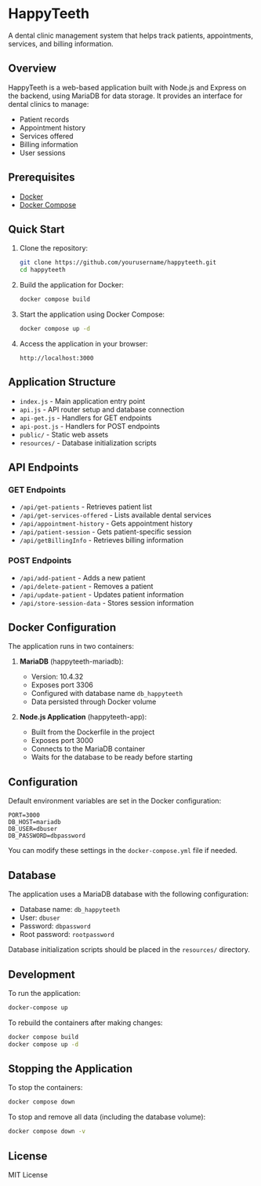 # HappyTeeth

A dental clinic management system that helps track patients, appointments, services, and billing information.

## Overview

HappyTeeth is a web-based application built with Node.js and Express on the backend, using MariaDB for data storage. It provides an interface for dental clinics to manage:

- Patient records
- Appointment history
- Services offered
- Billing information
- User sessions

## Prerequisites

- [Docker](https://www.docker.com/get-started)
- [Docker Compose](https://docs.docker.com/compose/install/)

## Quick Start

1. Clone the repository:
   ```bash
   git clone https://github.com/yourusername/happyteeth.git
   cd happyteeth
   ```
2. Build the application for Docker:
   ```bash
   docker compose build
   ```

3. Start the application using Docker Compose:
   ```bash
   docker compose up -d
   ```

4. Access the application in your browser:
   ```
   http://localhost:3000
   ```

## Application Structure

- `index.js` - Main application entry point
- `api.js` - API router setup and database connection
- `api-get.js` - Handlers for GET endpoints
- `api-post.js` - Handlers for POST endpoints
- `public/` - Static web assets
- `resources/` - Database initialization scripts

## API Endpoints

### GET Endpoints
- `/api/get-patients` - Retrieves patient list
- `/api/get-services-offered` - Lists available dental services
- `/api/appointment-history` - Gets appointment history
- `/api/patient-session` - Gets patient-specific session
- `/api/getBillingInfo` - Retrieves billing information

### POST Endpoints
- `/api/add-patient` - Adds a new patient
- `/api/delete-patient` - Removes a patient
- `/api/update-patient` - Updates patient information
- `/api/store-session-data` - Stores session information

## Docker Configuration

The application runs in two containers:

1. **MariaDB** (happyteeth-mariadb):
   - Version: 10.4.32
   - Exposes port 3306
   - Configured with database name `db_happyteeth`
   - Data persisted through Docker volume

2. **Node.js Application** (happyteeth-app):
   - Built from the Dockerfile in the project
   - Exposes port 3000
   - Connects to the MariaDB container
   - Waits for the database to be ready before starting

## Configuration

Default environment variables are set in the Docker configuration:

```
PORT=3000
DB_HOST=mariadb
DB_USER=dbuser
DB_PASSWORD=dbpassword
```

You can modify these settings in the `docker-compose.yml` file if needed.

## Database

The application uses a MariaDB database with the following configuration:

- Database name: `db_happyteeth`
- User: `dbuser`
- Password: `dbpassword`
- Root password: `rootpassword`

Database initialization scripts should be placed in the `resources/` directory.

## Development

To run the application:

```bash
docker-compose up
```

To rebuild the containers after making changes:

```bash
docker compose build
docker compose up -d
```

## Stopping the Application

To stop the containers:

```bash
docker compose down
```

To stop and remove all data (including the database volume):

```bash
docker compose down -v
```

## License

MIT License

